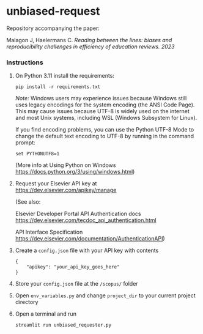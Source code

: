 # unbiased-request
Repository accompanying the paper:

Malagon J, Haelermans C. _Reading between the lines: biases and reproducibility challenges in efficiency of education reviews. 2023_

### Instructions
1. On Python 3.11 install the requirements:

    `pip install -r requirements.txt`

    _Note:_ Windows users may experience issues because Windows still uses legacy encodings for the system encoding (the ANSI Code Page). This may cause issues because UTF-8 is widely used on the internet and most Unix systems, including WSL (Windows Subsystem for Linux).
    
    If you find encoding problems, you can use the Python UTF-8 Mode to change the default text encoding to UTF-8 by running in the command prompt:
    
    `set PYTHONUTF8=1`

    (More info at Using Python on Windows https://docs.python.org/3/using/windows.html)


2. Request your Elsevier API key at https://dev.elsevier.com/apikey/manage

    (See also:

    Elsevier Developer Portal API Authentication docs https://dev.elsevier.com/tecdoc_api_authentication.html
    
    API Interface Specification https://dev.elsevier.com/documentation/AuthenticationAPI)

3. Create a `config.json` file with your API key with contents
    ```
    {
        "apikey": "your_api_key_goes_here"
    }
    ```
4. Store your `config.json` file at the `/scopus/` folder
5. Open `env_variables.py` and change `project_dir` to your current project directory
6. Open a terminal and run

    `streamlit run unbiased_requester.py`
